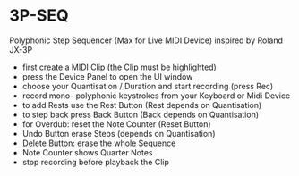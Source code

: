 # 3P-SEQ
Polyphonic Step Sequencer (Max for Live MIDI Device) inspired by Roland JX-3P 

- first create a MIDI Clip (the Clip must be highlighted)
- press the Device Panel to open the UI window
- choose your Quantisation / Duration and start recording (press Rec)
- record mono- polyphonic keystrokes from your Keyboard or Midi Device 
- to add Rests use the Rest Button (Rest depends on Quantisation)
- to step back press Back Button (Back depends on Quantisation)
- for Overdub: reset the Note Counter (Reset Button)
- Undo Button erase Steps (depends on Quantisation)
- Delete Button: erase the whole Sequence
- Note Counter shows Quarter Notes
- stop recording before playback the Clip
